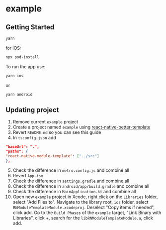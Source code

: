 # example

## Getting Started

```bash
yarn
```

for iOS:

```bash
npx pod-install
```

To run the app use:

```bash
yarn ios
```

or

```bash
yarn android
```

## Updating project

1. Remove current `example` project
2. Create a project named `example`
   using [react-native-better-template](https://github.com/demchenkoalex/react-native-better-template)
3. Revert `README.md` so you can see this guide
4. In `tsconfig.json` add

```json
"baseUrl": ".",
"paths": {
"react-native-module-template": ["../src"]
},
```

5. Check the difference in `metro.config.js` and combine all
6. Revert `App.tsx`
7. Check the difference in `settings.gradle` and combine all
8. Check the difference in `android/app/build.gradle` and combine all
9. Check the difference in `MainApplication.kt` and combine all
10. Open new `example` project in Xcode, right click on the `Libraries` folder, select "Add Files to". Navigate to the
    library root, `ios` folder, select `RNModuleTemplateModule.xcodeproj`. Deselect "Copy items if needed", click add.
    Go to the `Build Phases` of the `example` target, "Link Binary with Libraries", click +, search for
    the `libRNModuleTemplateModule.a`, click add.
